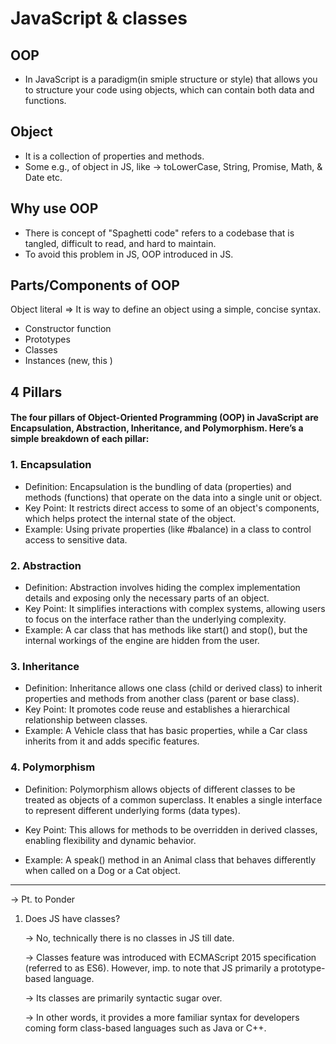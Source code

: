 # JavaScript & classes

## OOP
-  In JavaScript is a paradigm(in smiple structure or style) that allows you to structure your code using objects, which can contain both data and functions. 

## Object
- It is a collection of properties and methods.
- Some e.g., of object in JS, like -> toLowerCase, String, Promise, Math, & Date etc.

## Why use OOP
- There is concept of "Spaghetti code" refers to a codebase that is tangled, difficult to read, and hard to maintain.
- To avoid this problem in JS, OOP introduced in JS.

## Parts/Components of OOP
Object literal => It is way to define an object using a simple, concise syntax.


- Constructor function
- Prototypes
- Classes
- Instances (new, this )

## 4 Pillars
#### The four pillars of Object-Oriented Programming (OOP) in JavaScript are Encapsulation, Abstraction, Inheritance, and Polymorphism. Here’s a simple breakdown of each pillar:

### 1. Encapsulation

- Definition: Encapsulation is the bundling of data (properties) and methods (functions) that operate on the data into a single unit or object.
- Key Point: It restricts direct access to some of an object's components, which helps protect the internal state of the object.
- Example: Using private properties (like #balance) in a class to control access to sensitive data.

### 2. Abstraction

- Definition: Abstraction involves hiding the complex implementation details and exposing only the necessary parts of an object.
- Key Point: It simplifies interactions with complex systems, allowing users to focus on the interface rather than the underlying complexity.
- Example: A car class that has methods like start() and stop(), but the internal workings of the engine are hidden from the user.

### 3. Inheritance

- Definition: Inheritance allows one class (child or derived class) to inherit properties and methods from another class (parent or base class).
- Key Point: It promotes code reuse and establishes a hierarchical relationship between classes.
- Example: A Vehicle class that has basic properties, while a Car class inherits from it and adds specific features.

### 4. Polymorphism

- Definition: Polymorphism allows objects of different classes to be treated as objects of a common superclass. It enables a single interface to represent different underlying forms (data types).

- Key Point: This allows for methods to be overridden in derived classes, enabling flexibility and dynamic behavior.

- Example: A speak() method in an Animal class that behaves differently when called on a Dog or a Cat object.







______________________________

-> Pt. to Ponder

1. Does JS have classes?

    -> No, technically there is no classes in JS till date.

    -> Classes feature was introduced with ECMAScript 2015 specification (referred to as ES6). However, imp. to note that JS primarily a prototype-based language.

    -> Its classes are primarily syntactic sugar over.

    -> In other words, it provides a more familiar syntax for developers coming form class-based languages such as Java or C++.

